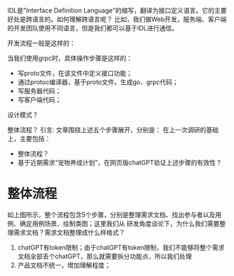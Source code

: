 IDL是"Interface Definition Language"的缩写，翻译为接口定义语言。它的主要好处是跨语言的。如何理解跨语言呢？
比如，我们做Web开发，服务端、客户端的开发团队使用不同语言，但是我们都可以基于IDL进行通信。

开发流程一般是这样的：



当我们使用grpc时，具体操作步骤是这样的：
- 写proto文件，在该文件中定义接口功能；
- 通过protoc编译器，基于proto文件，生成go、grpc代码；
- 写服务器代码；
- 写客户端代码；



设计模式？



整体流程？
引言:
文章围绕上述五个步骤展开，分别是：
在上一次调研的基础上，主要包括：
- 整体流程？
- 基于近期需求“宠物养成计划”，在网页版chatGPT验证上述步骤的有效性？

# 整体流程
如上图所示，整个流程包含5个步骤，分别是整理需求文档、找出参与者以及用例、确定用例场景、绘制类图；这里我们从
研发角度谈论下，为什么我们需要整理需求文档？需求文档整理成什么样格式？


1. chatGPT有token限制；由于chatGPT有token限制，我们不能够将整个需求文档全部丢个chatGPT，那么就需要拆分功能点，所以我们处理
2. 产品文档不统一，增加理解程度；

